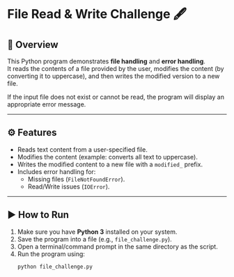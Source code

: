 # File Read & Write Challenge 🖋️

## 📌 Overview
This Python program demonstrates **file handling** and **error handling**.  
It reads the contents of a file provided by the user, modifies the content (by converting it to uppercase), and then writes the modified version to a new file.

If the input file does not exist or cannot be read, the program will display an appropriate error message.

---

## ⚙️ Features
- Reads text content from a user-specified file.
- Modifies the content (example: converts all text to uppercase).
- Writes the modified content to a new file with a `modified_` prefix.
- Includes error handling for:
  - Missing files (`FileNotFoundError`).
  - Read/Write issues (`IOError`).

---

## ▶️ How to Run
1. Make sure you have **Python 3** installed on your system.  
2. Save the program into a file (e.g., `file_challenge.py`).  
3. Open a terminal/command prompt in the same directory as the script.  
4. Run the program using:
   ```bash
   python file_challenge.py

